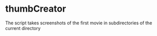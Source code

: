 thumbCreator
============

The script takes screenshots of the first movie in subdirectories of the current directory
